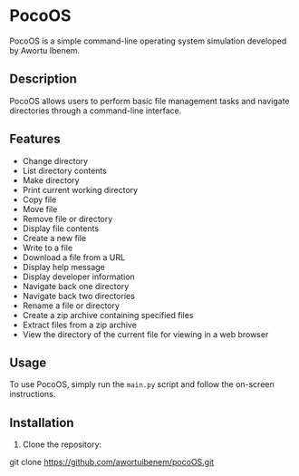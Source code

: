 # PocoOS

PocoOS is a simple command-line operating system simulation developed by Awortu Ibenem.

## Description

PocoOS allows users to perform basic file management tasks and navigate directories through a command-line interface.

## Features

- Change directory
- List directory contents
- Make directory
- Print current working directory
- Copy file
- Move file
- Remove file or directory
- Display file contents
- Create a new file
- Write to a file
- Download a file from a URL
- Display help message
- Display developer information
- Navigate back one directory
- Navigate back two directories
- Rename a file or directory
- Create a zip archive containing specified files
- Extract files from a zip archive
- View the directory of the current file for viewing in a web browser

## Usage

To use PocoOS, simply run the `main.py` script and follow the on-screen instructions.

## Installation

1. Clone the repository:

git clone https://github.com/awortuibenem/pocoOS.git

